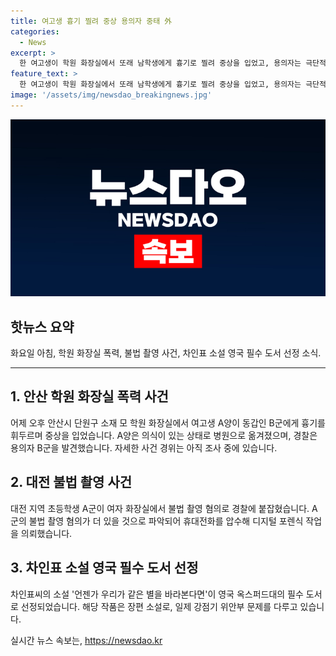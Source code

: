 ```yaml
---
title: 여고생 흉기 찔려 중상 용의자 중태 外
categories:
  - News
excerpt: >
  한 여고생이 학원 화장실에서 또래 남학생에게 흉기로 찔려 중상을 입었고, 용의자는 극단적인 선택을 한 것으로 추정됩니다. 대전 상가 여자 화장실에서 불법 촬영 사건이 발생해 가해 학생이 경찰에 붙잡혔고, 영국 옥스퍼드대의 필수 도서로 선정된 차인표의 소설 언젠가 우리가 같은 별을 바라본다면의 소식이 전해졌습니다. A군의 조사와 차인표의 소설 선정에 대한 상세한 내용은 계속 확인되고 있습니다.
feature_text: >
  한 여고생이 학원 화장실에서 또래 남학생에게 흉기로 찔려 중상을 입었고, 용의자는 극단적인 선택을 한 것으로 추정됩니다. 대전 상가 여자 화장실에서 불법 촬영 사건이 발생해 가해 학생이 경찰에 붙잡혔고, 영국 옥스퍼드대의 필수 도서로 선정된 차인표의 소설 언젠가 우리가 같은 별을 바라본다면의 소식이 전해졌습니다. A군의 조사와 차인표의 소설 선정에 대한 상세한 내용은 계속 확인되고 있습니다.
image: '/assets/img/newsdao_breakingnews.jpg'
---
```


<p><img src="/assets/img/newsdao_breakingnews.jpg" alt="firstkoreanews 속보" /></p>

<h2 data-ke-size="size26">핫뉴스 요약</h2>

<p data-ke-size="size16">화요일 아침, 학원 화장실 폭력, 불법 촬영 사건, 차인표 소설 영국 필수 도서 선정 소식.</p>

<hr>

<h2 data-ke-size="size26">1. 안산 학원 화장실 폭력 사건</h2>

<p data-ke-size="size16">어제 오후 안산시 단원구 소재 모 학원 화장실에서 여고생 A양이 동갑인 B군에게 흉기를 휘두르며 중상을 입었습니다. A양은 의식이 있는 상태로 병원으로 옮겨졌으며, 경찰은 용의자 B군을 발견했습니다. 자세한 사건 경위는 아직 조사 중에 있습니다.</p>

<h2 data-ke-size="size26">2. 대전 불법 촬영 사건</h2>

<p data-ke-size="size16">대전 지역 초등학생 A군이 여자 화장실에서 불법 촬영 혐의로 경찰에 붙잡혔습니다. A군의 불법 촬영 혐의가 더 있을 것으로 파악되어 휴대전화를 압수해 디지털 포렌식 작업을 의뢰했습니다.</p>

<h2 data-ke-size="size26">3. 차인표 소설 영국 필수 도서 선정</h2>

<p data-ke-size="size16">차인표씨의 소설 '언젠가 우리가 같은 별을 바라본다면'이 영국 옥스퍼드대의 필수 도서로 선정되었습니다. 해당 작품은 장편 소설로, 일제 강점기 위안부 문제를 다루고 있습니다.</p>
실시간 뉴스 속보는, <a href="https://newsdao.kr" rel="dofollow">https://newsdao.kr</a>


